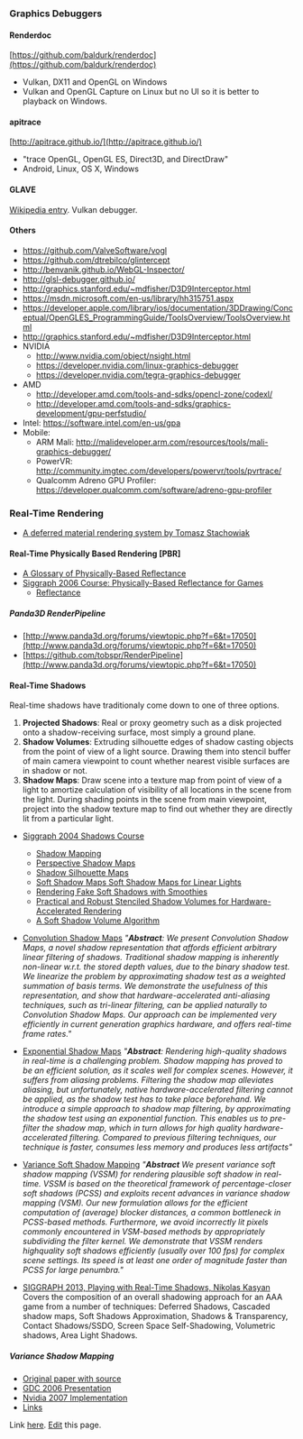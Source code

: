 ### Graphics Debuggers

#### Renderdoc
[https://github.com/baldurk/renderdoc](https://github.com/baldurk/renderdoc)

* Vulkan, DX11 and OpenGL on Windows
* Vulkan and OpenGL Capture on Linux but no UI so it is better to playback on Windows.

#### apitrace
[http://apitrace.github.io/](http://apitrace.github.io/)

* "trace OpenGL, OpenGL ES, Direct3D, and DirectDraw"
* Android, Linux, OS X, Windows

#### GLAVE
[Wikipedia entry](https://en.wikipedia.org/wiki/GLAVE_(software)).
Vulkan debugger.

#### Others

* <https://github.com/ValveSoftware/vogl>
* <https://github.com/dtrebilco/glintercept>
* <http://benvanik.github.io/WebGL-Inspector/>
* <http://glsl-debugger.github.io/>
* <http://graphics.stanford.edu/~mdfisher/D3D9Interceptor.html>
* <https://msdn.microsoft.com/en-us/library/hh315751.aspx>
* <https://developer.apple.com/library/ios/documentation/3DDrawing/Conceptual/OpenGLES_ProgrammingGuide/ToolsOverview/ToolsOverview.html>
* <http://graphics.stanford.edu/~mdfisher/D3D9Interceptor.html>
* NVIDIA
    * <http://www.nvidia.com/object/nsight.html>
    * <https://developer.nvidia.com/linux-graphics-debugger>
    * <https://developer.nvidia.com/tegra-graphics-debugger>
* AMD
    * <http://developer.amd.com/tools-and-sdks/opencl-zone/codexl/>
    * <http://developer.amd.com/tools-and-sdks/graphics-development/gpu-perfstudio/>
* Intel: <https://software.intel.com/en-us/gpa>
* Mobile:
    * ARM Mali: <http://malideveloper.arm.com/resources/tools/mali-graphics-debugger/>
    * PowerVR: <http://community.imgtec.com/developers/powervr/tools/pvrtrace/>
    * Qualcomm Adreno GPU Profiler: <https://developer.qualcomm.com/software/adreno-gpu-profiler>

### Real-Time Rendering

*  [A deferred material rendering system by Tomasz Stachowiak](https://onedrive.live.com/view.aspx?resid=EBE7DEDA70D06DA0!115&app=PowerPoint&authkey=!AP-pDh4IMUug6vs)
 
#### Real-Time Physically Based Rendering [PBR]

* [A Glossary of Physically-Based Reflectance](http://web.archive.org/web/20180218190946/http://jankautz.com/courses/GameCourse/08_Glossary.pdf)
* [Siggraph 2006 Course: Physically-Based Reflectance for Games](http://web.archive.org/web/20161027153222/http://jankautz.com/courses/GameCourse/)
    * [Reflectance](http://web.archive.org/web/20170403181313/http://jankautz.com/courses/GameCourse/02_Reflectance.pdf)

##### Panda3D RenderPipeline

* [http://www.panda3d.org/forums/viewtopic.php?f=6&t=17050](http://www.panda3d.org/forums/viewtopic.php?f=6&t=17050)
* [https://github.com/tobspr/RenderPipeline](http://www.panda3d.org/forums/viewtopic.php?f=6&t=17050)


#### Real-Time Shadows

Real-time shadows have traditionaly come down to one of three options.

1. **Projected Shadows**: Real or proxy geometry such as a disk projected onto a shadow-receiving surface, most simply a ground plane.
1. **Shadow Volumes**: Extruding silhouette edges of shadow casting objects from the point of view of a light source.
                           Drawing them into stencil buffer of main camera viewpoint to count whether nearest visible surfaces are in shadow or not. 
1. **Shadow Maps**: Draw scene into a texture map from point of view of a light to amortize calculation of visibility of all locations in the scene
                        from the light.
                        During shading points in the scene from main viewpoint, project into the shadow texture map to find out whether they are
                        directly lit from a particular light.

* [Siggraph 2004 Shadows Course](http://web.archive.org/web/20161027151834/http://jankautz.com/courses/ShadowCourse/)
    * [Shadow Mapping](http://web.archive.org/web/20170403184159/http://jankautz.com/courses/ShadowCourse/02-ShadowMaps.pdf)
    * [Perspective Shadow Maps](http://web.archive.org/web/20170403124905/http://jankautz.com/courses/ShadowCourse/03-PerspectiveSM.pdf)
    * [Shadow Silhouette Maps](http://web.archive.org/web/20170403181420/http://jankautz.com/courses/ShadowCourse/04-SilhouetteMap.pdf)
    * [Soft Shadow Maps Soft Shadow Maps
for Linear Lights](http://web.archive.org/web/20170403134344/http://jankautz.com/courses/ShadowCourse/05-LinearLights.pdf)
    * [Rendering Fake Soft Shadows
with Smoothies](http://web.archive.org/web/20170403181149/http://jankautz.com/courses/ShadowCourse/06-Smoothies.pdf)
    * [Practical and Robust Stenciled Shadow Volumes for
Hardware-Accelerated Rendering ](http://web.archive.org/web/20180218185437/http://jankautz.com/courses/ShadowCourse/07-ShadowVolumes.pdf)
    * [A Soft Shadow Volume Algorithm](http://web.archive.org/web/20170403134902/http://jankautz.com/courses/ShadowCourse/08-SoftShadowVolumes.pdf)

* [Convolution Shadow Maps](http://web.archive.org/web/20161027151805/http://jankautz.com/publications/csmEGSR07.pdf)
  _"**Abstract**:
  We present Convolution Shadow Maps, a novel shadow representation that affords efficient arbitrary linear filtering
  of shadows. Traditional shadow mapping is inherently non-linear w.r.t. the stored depth values, due to the
  binary shadow test. We linearize the problem by approximating shadow test as a weighted summation of basis
  terms. We demonstrate the usefulness of this representation, and show that hardware-accelerated anti-aliasing
  techniques, such as tri-linear filtering, can be applied naturally to Convolution Shadow Maps. Our approach can
  be implemented very efficiently in current generation graphics hardware, and offers real-time frame rates."_

* [Exponential Shadow Maps](http://web.archive.org/web/20161027150516/http://jankautz.com/publications/esm_gi08.pdf)
  _"**Abstract**:
   Rendering high-quality shadows in real-time is a challenging problem.
   Shadow mapping has proved to be an efficient solution, as it
   scales well for complex scenes. However, it suffers from aliasing
   problems. Filtering the shadow map alleviates aliasing, but unfortunately,
   native hardware-accelerated filtering cannot be applied, as
   the shadow test has to take place beforehand.
   We introduce a simple approach to shadow map filtering, by approximating
   the shadow test using an exponential function. This
   enables us to pre-filter the shadow map, which in turn allows for
   high quality hardware-accelerated filtering. Compared to previous
   filtering techniques, our technique is faster, consumes less memory
   and produces less artifacts"_
* [Variance Soft Shadow Mapping](http://web.archive.org/web/20161027145838/http://jankautz.com/publications/VSSM_PG2010.pdf)
  _"**Abstract**
   We present variance soft shadow mapping (VSSM) for rendering plausible soft shadow in real-time. VSSM is based
   on the theoretical framework of percentage-closer soft shadows (PCSS) and exploits recent advances in variance
   shadow mapping (VSM). Our new formulation allows for the efficient computation of (average) blocker distances,
   a common bottleneck in PCSS-based methods. Furthermore, we avoid incorrectly lit pixels commonly encountered
   in VSM-based methods by appropriately subdividing the filter kernel. We demonstrate that VSSM renders highquality
   soft shadows efficiently (usually over 100 fps) for complex scene settings. Its speed is at least one order of
   magnitude faster than PCSS for large penumbra."_
   
   
* [SIGGRAPH 2013, Playing with Real-Time Shadows, Nikolas Kasyan](http://web.archive.org/web/20161027041400/http://www.crytek.com/download/Playing%20with%20Real-Time%20Shadows.pdf)
   Covers the composition of an overall shadowing approach for an AAA game from a number of techniques:
   Deferred Shadows,
   Cascaded shadow maps,
   Soft Shadows Approximation,
   Shadows & Transparency,
   Contact Shadows/SSDO,
   Screen Space Self-Shadowing,
   Volumetric shadows,
   Area Light Shadows.
   
##### Variance Shadow Mapping
* [Original paper with source](http://web.archive.org/web/20180102152226/http://www.punkuser.net/vsm/)
* [GDC 2006 Presentation](http://web.archive.org/web/20060501230037/http://download.nvidia.com:80/developer/presentations/2006/gdc/2006-GDC-Variance-Shadow-Maps.pdf)
* [Nvidia 2007 Implementation](http://web.archive.org/web/20120121060035/http://developer.download.nvidia.com/SDK/10.5/direct3d/Source/VarianceShadowMapping/Doc/VarianceShadowMapping.pdf)
* [Links](http://lousodrome.net/blog/light/2012/01/23/variance-shadow-maps/)


Link [here](http://ahcox.com/graphics/graphics-resources). [Edit](https://github.com/ahcox/graphics-resources/edit/master/README.md) this page.
